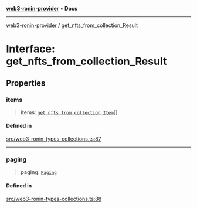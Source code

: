 [**web3-ronin-provider**](../README.md) • **Docs**

***

[web3-ronin-provider](../globals.md) / get\_nfts\_from\_collection\_Result

# Interface: get\_nfts\_from\_collection\_Result

## Properties

### items

> **items**: [`get_nfts_from_collection_Item`](get_nfts_from_collection_Item.md)[]

#### Defined in

[src/web3-ronin-types-collections.ts:87](https://github.com/chuacw/web3-ronin-provider/blob/1a659b81d9c7d7afbced0ae2b11550f4f6c0a233/src/web3-ronin-types-collections.ts#L87)

***

### paging

> **paging**: [`Paging`](Paging.md)

#### Defined in

[src/web3-ronin-types-collections.ts:88](https://github.com/chuacw/web3-ronin-provider/blob/1a659b81d9c7d7afbced0ae2b11550f4f6c0a233/src/web3-ronin-types-collections.ts#L88)
